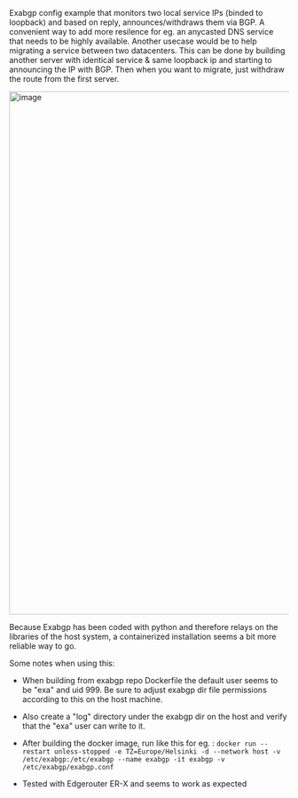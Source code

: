 Exabgp config example that monitors two local service IPs (binded to loopback) and based on reply, announces/withdraws them via BGP. A convenient way to add more resilence for eg. an anycasted DNS service that needs to be highly available. Another usecase would be to help migrating a service between two datacenters. This can be done by building another server with identical service & same loopback ip and starting to announcing the IP with BGP. Then when you want to migrate, just withdraw the route from the first server.

<img width="942" alt="image" src="https://github.com/attiolli/exabgp/assets/5729471/22e1424b-f87a-4d56-ad61-d9bca5b327a8">




Because Exabgp has been coded with python and therefore relays on the libraries of the host system, a containerized installation seems a bit more reliable way to go.

Some notes when using this:

* When building from exabgp repo Dockerfile the default user seems to be "exa" and uid 999. Be sure to adjust exabgp dir file permissions according to this on the host machine.

* Also create a "log" directory under the exabgp dir on the host and verify that the "exa" user can write to it.

* After building the docker image, run like this for eg. : ```docker run --restart unless-stopped -e TZ=Europe/Helsinki -d --network host -v /etc/exabgp:/etc/exabgp --name exabgp -it exabgp -v /etc/exabgp/exabgp.conf```

* Tested with Edgerouter ER-X and seems to work as expected
